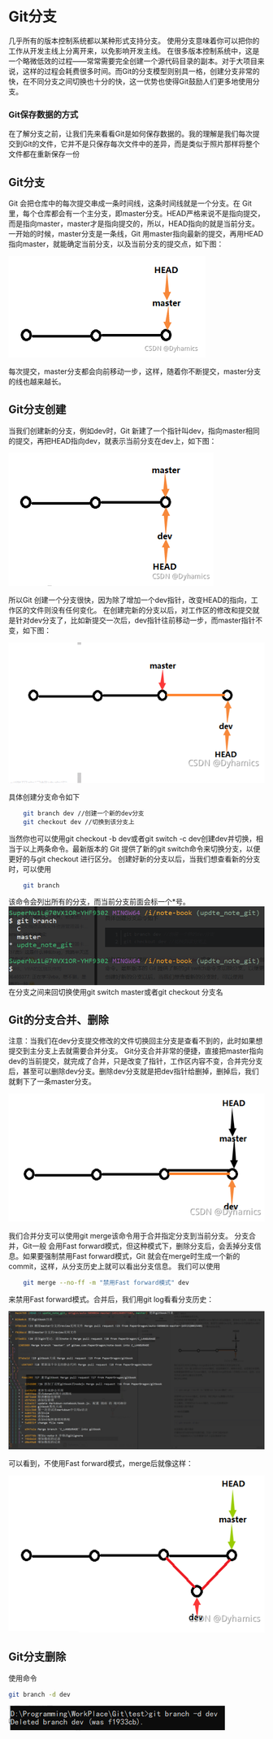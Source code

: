 # Git分支

几乎所有的版本控制系统都以某种形式支持分支。 使用分支意味着你可以把你的工作从开发主线上分离开来，以免影响开发主线。 在很多版本控制系统中，这是一个略微低效的过程——常常需要完全创建一个源代码目录的副本。对于大项目来说，这样的过程会耗费很多时间。而Git的分支模型则别具一格，创建分支非常的快，在不同分支之间切换也十分的快，这一优势也使得Git鼓励人们更多地使用分支。

### Git保存数据的方式

在了解分支之前，让我们先来看看Git是如何保存数据的。我的理解是我们每次提交到Git的文件，它并不是只保存每次文件中的差异，而是类似于照片那样将整个文件都在重新保存一份

## Git分支

Git 会把仓库中的每次提交串成一条时间线，这条时间线就是一个分支。在 Git 里，每个仓库都会有一个主分支，即master分支。HEAD严格来说不是指向提交，而是指向master，master才是指向提交的，所以，HEAD指向的就是当前分支。
一开始的时候，master分支是一条线，Git 用master指向最新的提交，再用HEAD指向master，就能确定当前分支，以及当前分支的提交点，如下图：

![在这里插入图片描述](Git分支管理合并与删除命令.assets/16513693237692-16919214395391.png)

每次提交，master分支都会向前移动一步，这样，随着你不断提交，master分支的线也越来越长。

## Git分支创建

当我们创建新的分支，例如dev时，Git 新建了一个指针叫dev，指向master相同的提交，再把HEAD指向dev，就表示当前分支在dev上，如下图：

![image-20220501094306011](Git分支管理合并与删除命令.assets/image-20220501094306011-16919214426523.png)

所以Git 创建一个分支很快，因为除了增加一个dev指针，改变HEAD的指向，工作区的文件则没有任何变化。
在创建完新的分支以后，对工作区的修改和提交就是针对dev分支了，比如新提交一次后，dev指针往前移动一步，而master指针不变，如下图：

![image-20220501094410400](Git分支管理合并与删除命令.assets/image-20220501094410400-16919214442565.png)

具体创建分支命令如下

```bash
    git branch dev //创建一个新的dev分支
    git checkout dev //切换到该分支上
```

当然你也可以使用git checkout -b dev或者git switch -c dev创建dev并切换，相当于以上两条命令。最新版本的 Git 提供了新的git switch命令来切换分支，以便更好的与git checkout 进行区分。
创建好新的分支以后，当我们想查看新的分支时，可以使用


```bash
    git branch
```

该命令会列出所有的分支，而当前分支前面会标一个*号。
![image-20220501094442966](Git分支管理合并与删除命令.assets/image-20220501094442966-16919214466497.png)
在分支之间来回切换使用git switch master或者git checkout 分支名

## Git的分支合并、删除

注意：当我们在dev分支提交修改的文件切换回主分支是查看不到的，此时如果想提交到主分支上去就需要合并分支。
Git分支合并非常的便捷，直接把master指向dev的当前提交，就完成了合并，只是改变了指针，工作区内容不变，合并完分支后，甚至可以删除dev分支。删除dev分支就是把dev指针给删掉，删掉后，我们就剩下了一条master分支。

![image-20220501094456380](Git分支管理合并与删除命令.assets/image-20220501094456380-16919214485239.png)

我们合并分支可以使用git merge该命令用于合并指定分支到当前分支。
分支合并，Git一般 会用Fast forward模式，但这种模式下，删除分支后，会丢掉分支信息。如果要强制禁用Fast forward模式，Git 就会在merge时生成一个新的commit，这样，从分支历史上就可以看出分支信息。
我们可以使用


```bash
    git merge --no-ff -m "禁用Fast forward模式" dev
```

来禁用Fast forward模式。合并后，我们用git log看看分支历史：

![image-20220501094710786](Git分支管理合并与删除命令.assets/image-20220501094710786-169192145013611.png)

可以看到，不使用Fast forward模式，merge后就像这样：

![image-20220501094728685](Git分支管理合并与删除命令.assets/image-20220501094728685-169192145250513.png)

## Git分支删除

使用命令

```bash
git branch -d dev
```

![image-20220501094741087](Git分支管理合并与删除命令.assets/image-20220501094741087-169192145965915.png)
